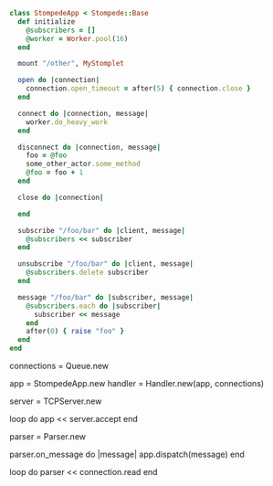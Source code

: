 ``` ruby
class StompedeApp < Stompede::Base
  def initialize
    @subscribers = []
    @worker = Worker.pool(16)
  end

  mount "/other", MyStomplet

  open do |connection|
    connection.open_timeout = after(5) { connection.close }
  end

  connect do |connection, message|
    worker.do_heavy_work
  end

  disconnect do |connection, message|
    foo = @foo
    some_other_actor.some_method
    @foo = foo + 1
  end

  close do |connection|

  end

  subscribe "/foo/bar" do |client, message|
    @subscribers << subscriber
  end

  unsubscribe "/foo/bar" do |client, message|
    @subscribers.delete subscriber
  end

  message "/foo/bar" do |subscriber, message|
    @subscribers.each do |subscriber|
      subscriber << message
    end
    after(0) { raise "foo" }
  end
end
```

connections = Queue.new

app = StompedeApp.new
handler = Handler.new(app, connections)

server = TCPServer.new

loop do
  app << server.accept
end

parser = Parser.new

parser.on_message do |message|
  app.dispatch(message)
end

loop do
  parser << connection.read
end
